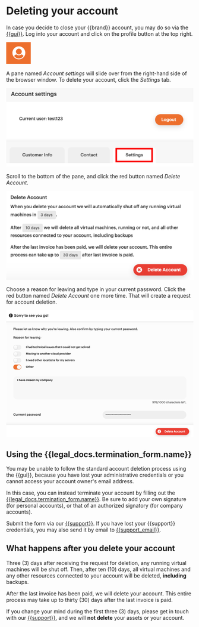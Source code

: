 # Deleting your account

In case you decide to close your {{brand}} account, you may do so via the [{{gui}}](https://{{gui_domain}}).
Log into your account and click on the profile button at the top right.

![Orange avatar person with white background.](assets/profile.png)

A pane named _Account settings_ will slide over from the right-hand side of the browser window. To delete your account, click the _Settings_ tab.

![A Settings tab with a red box around it](assets/accountsettings.png)

Scroll to the bottom of the pane, and click the red button named _Delete Account_.

![Black text on white background with info what will happen when you click on the delete button](assets/delete-account.png)

Choose a reason for leaving and type in your current password. Click the red button named _Delete Account_ one more time. That will create a request for account deletion.

![Picture where you choose a option why you leave us. A field where you type your current password with a red delete button.](assets/reasonforleaving.png)


## Using the {{legal_docs.termination_form.name}}

You may be unable to follow the standard account deletion process using the {{gui}}, because you have lost your administrative credentials or you cannot access your account owner's email address.

In this case, you can instead terminate your account by filling out the [{{legal_docs.termination_form.name}}]({{legal_docs.termination_form.url}}).
Be sure to add your own signature (for personal accounts), or that of an authorized signatory (for company accounts).

Submit the form via our [{{support}}](https://{{support_domain}}/servicedesk).
If you have lost your {{support}} credentials, you may also send it by email to [{{support_email}}](mailto:{{support_email}}).


## What happens after you delete your account

Three (3) days after receiving the request for deletion, any running virtual machines will be shut off. Then, after ten (10) days, all virtual machines and any other resources connected to your account will be deleted, **including** backups.

After the last invoice has been paid, we will delete your account. This entire process may take up to thirty (30) days after the last invoice is paid.

If you change your mind during the first three (3) days, please get in touch with our [{{support}}](https://{{support_domain}}/servicedesk), and we will **not delete** your assets or your account.
